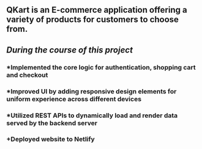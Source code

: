 ## QKart is an E-commerce application offering a variety of products for customers to choose from. 

## *During the course of this project*

### *Implemented the core logic for authentication, shopping cart and checkout
### *Improved UI by adding responsive design elements for uniform experience across different devices
### *Utilized REST APIs to dynamically load and render data served by the backend server
### +Deployed website to Netlify
